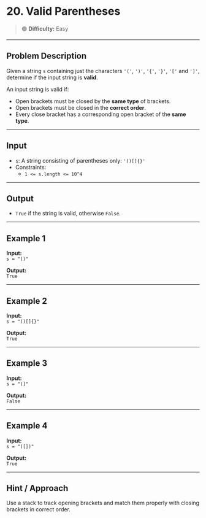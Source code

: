 # 20. Valid Parentheses

> 🟢 **Difficulty:** Easy

---

## Problem Description

Given a string `s` containing just the characters `'('`, `')'`, `'{'`, `'}'`, `'['` and `']'`, determine if the input string is **valid**.

An input string is valid if:

- Open brackets must be closed by the **same type** of brackets.  
- Open brackets must be closed in the **correct order**.  
- Every close bracket has a corresponding open bracket of the **same type**.

---

## Input

- `s`: A string consisting of parentheses only: `'()[]{}'`  
- Constraints:  
  - `1 <= s.length <= 10^4`

---

## Output

- `True` if the string is valid, otherwise `False`.

---

## Example 1

**Input:**  
`s = "()"`

**Output:**  
`True`

---

## Example 2

**Input:**  
`s = "()[]{}"`

**Output:**  
`True`

---

## Example 3

**Input:**  
`s = "(]"`

**Output:**  
`False`

---

## Example 4

**Input:**  
`s = "([])"`

**Output:**  
`True`

---

## Hint / Approach

Use a stack to track opening brackets and match them properly with closing brackets in correct order.
